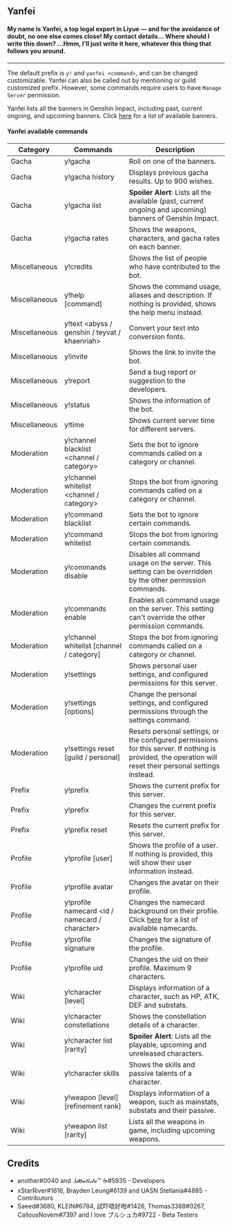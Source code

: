 ## Yanfei

#### My name is Yanfei, a top legal expert in Liyue — and for the avoidance of doubt, no one else comes close! My contact details... Where should I write this down? ...Hmm, I'll just write it here, whatever this thing that follows you around.
---

The default prefix is `y!` and `yanfei <command>`, and can be changed customizable. Yanfei can also be called out by mentioning or guild customized prefix. However, some commands require users to have `Manage Server` permission.

Yanfei lists all the banners in Genshin Impact, including past, current ongoing, and upcoming banners. Click [here](https://github.com/Another7139/yanfei/blob/main/banners.md) for a list of available banners. 

#### Yanfei available commands
| Category | Commands | Description
| -        | -        | - 
| Gacha | y!gacha <banner>    | Roll on one of the banners.
| Gacha | y!gacha history     | Displays previous gacha results. Up to 900 wishes.
| Gacha | y!gacha list        | **Spoiler Alert**: Lists all the available (past, current ongoing and upcoming) banners of Genshin Impact.
| Gacha | y!gacha rates       | Shows the weapons, characters, and gacha rates on each banner.
| Miscellaneous | y!credits                                            | Shows the list of people who have contributed to the bot.
| Miscellaneous | y!help [command]                                     | Shows the command usage, aliases and description. If nothing is provided, shows the help menu instead.
| Miscellaneous | y!text <abyss / genshin / teyvat / khaenriah> <text> | Convert your text into conversion fonts.
| Miscellaneous | y!invite                                             | Shows the link to invite the bot.
| Miscellaneous | y!report                                             | Send a bug report or suggestion to the developers.
| Miscellaneous | y!status                                             | Shows the information of the bot.
| Miscellaneous | y!time                                               | Shows current server time for different servers.
| Moderation | y!channel blacklist <channel / category> | Sets the bot to ignore commands called on a category or channel.
| Moderation | y!channel whitelist <channel / category> | Stops the bot from ignoring commands called on a category or channel.
| Moderation | y!command blacklist <command>            | Sets the bot to ignore certain commands.
| Moderation | y!command whitelist <command>            | Stops the bot from ignoring certain commands.
| Moderation | y!commands disable                       | Disables all command usage on the server. This setting can be overridden by the other permission commands.
| Moderation | y!commands enable                        | Enables all command usage on the server. This setting can't override the other permission commands.
| Moderation | y!channel whitelist [channel / category] | Stops the bot from ignoring commands called on a category or channel.
| Moderation | y!settings                               | Shows personal user settings, and configured permissions for this server.
| Moderation | y!settings [options]                     | Change the personal settings, and configured permissions through the settings command.
| Moderation | y!settings reset [guild / personal]      | Resets personal settings, or the configured permissions for this server. If nothing is provided, the operation will reset their personal settings instead.
| Prefix | y!prefix          | Shows the current prefix for this server.
| Prefix | y!prefix <string> | Changes the current prefix for this server.
| Prefix | y!prefix reset    | Resets the current prefix for this server.
| Profile | y!profile [user]                               | Shows the profile of a user. If nothing is provided, this will show their user information instead.
| Profile | y!profile avatar <character>                   | Changes the avatar on their profile.
| Profile | y!profile namecard <id / namecard / character> | Changes the namecard background on their profile. Click [here](https://github.com/Another7139/yanfei/blob/main/namecards.md) for a list of available namecards.
| Profile | y!profile signature <messages>                 | Changes the signature of the profile.
| Profile | y!profile uid <uid>                            | Changes the uid on their profile. Maximum 9 characters.
| Wiki | y!character [level] <name>                | Displays information of a character, such as HP, ATK, DEF and substats.
| Wiki | y!character constellations <name>         | Shows the constellation details of a character.
| Wiki | y!character list [rarity]                 | **Spoiler Alert**: Lists all the playable, upcoming and unreleased characters.
| Wiki | y!character skills <name>                 | Shows the skills and passive talents of a character.
| Wiki | y!weapon [level] [refinement rank] <name> | Displays information of a weapon, such as mainstats, substats and their passive.
| Wiki | y!weapon list [rarity]                    | Lists all the weapons in game, including upcoming weapons.

## Credits
- another#0040 and .𝐼𝒹𝑒𝒶𝓁𝒾𝓈𝓉𝒶™ ☕#5935 - Developers
- xStarRiver#1616, Brayden Leung#6139 and UASN Stellania#4885 - Contributors
- Saeed#3680, KLEIN#6784, 試吓唔好咁#1426, Thomas3388#0267, CallousNovem#7397 and I love プルシュカ#9722 - Beta Testers
